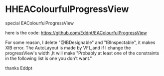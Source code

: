 # HHEAColourfulProgressView
special EAColourfulProgressView

here is the code: https://github.com/Eddpt/EAColourfulProgressView

For some reason, I delete "@IBDesignable" and "IBInspectable", it makes XIB error.
The AutoLayout is made by VFL,and if I change the progressView's width ,It will make "Probably at least one of the constraints in the following list is one you don't want."

thanks Eddpt
